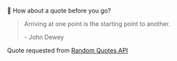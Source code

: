 📣 How about a quote before you go?

> Arriving at one point is the starting point to another.
>
> <p>- John Dewey</p>

Quote requested from [Random Quotes API](https://github.com/lukePeavey/quotable)
